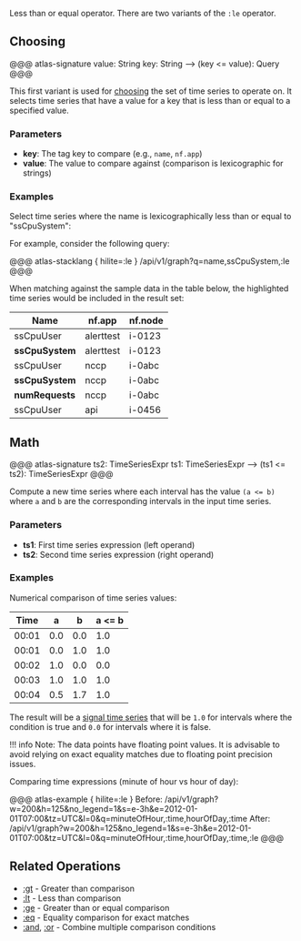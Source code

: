 
Less than or equal operator. There are two variants of the `:le` operator.

## Choosing

@@@ atlas-signature
value: String
key: String
-->
(key <= value): Query
@@@

This first variant is used for [choosing](../tutorial.md#choosing) the set of time series to
operate on. It selects time series that have a value for a key that is less than or equal
to a specified value.

### Parameters

* **key**: The tag key to compare (e.g., `name`, `nf.app`)
* **value**: The value to compare against (comparison is lexicographic for strings)

### Examples

Select time series where the name is lexicographically less than or equal to "ssCpuSystem":

For example, consider the following query:

@@@ atlas-stacklang { hilite=:le }
/api/v1/graph?q=name,ssCpuSystem,:le
@@@

When matching against the sample data in the table below, the highlighted time series would be
included in the result set:

<table>
  <thead>
  <th>Name</th><th>nf.app</th><th>nf.node</th>
  </thead>
  <tbody>
  <tr>
    <td>ssCpuUser</td>
    <td>alerttest</td>
    <td>i-0123</td>
  </tr><tr class="atlas-hilite">
    <td><strong>ssCpuSystem</strong></td>
    <td>alerttest</td>
    <td>i-0123</td>
  </tr><tr>
    <td>ssCpuUser</td>
    <td>nccp</td>
    <td>i-0abc</td>
  </tr><tr class="atlas-hilite">
    <td><strong>ssCpuSystem</strong></td>
    <td>nccp</td>
    <td>i-0abc</td>
  </tr><tr class="atlas-hilite">
    <td><strong>numRequests</strong></td>
    <td>nccp</td>
    <td>i-0abc</td>
  </tr><tr>
    <td>ssCpuUser</td>
    <td>api</td>
    <td>i-0456</td>
  </tr>
  </tbody>
</table>

## Math

@@@ atlas-signature
ts2: TimeSeriesExpr
ts1: TimeSeriesExpr
-->
(ts1 <= ts2): TimeSeriesExpr
@@@

Compute a new time series where each interval has the value `(a <= b)` where `a`
and `b` are the corresponding intervals in the input time series.

### Parameters

* **ts1**: First time series expression (left operand)
* **ts2**: Second time series expression (right operand)

### Examples

Numerical comparison of time series values:

| **Time** | **a** | **b** | **a <= b** |
|----------|-------|-------|-------------|
|  00:01   | 0.0   |  0.0  |  1.0        |
|  00:01   | 0.0   |  1.0  |  1.0        |
|  00:02   | 1.0   |  0.0  |  0.0        |
|  00:03   | 1.0   |  1.0  |  1.0        |
|  00:04   | 0.5   |  1.7  |  1.0        |

The result will be a [signal time series](../alerting-expressions.md#signal-line) that will
be `1.0` for intervals where the condition is true and `0.0` for intervals where it is false.

!!! info
    Note: The data points have floating point values. It is advisable to avoid relying on
    exact equality matches due to floating point precision issues.

Comparing time expressions (minute of hour vs hour of day):

@@@ atlas-example { hilite=:le }
Before: /api/v1/graph?w=200&h=125&no_legend=1&s=e-3h&e=2012-01-01T07:00&tz=UTC&l=0&q=minuteOfHour,:time,hourOfDay,:time
After: /api/v1/graph?w=200&h=125&no_legend=1&s=e-3h&e=2012-01-01T07:00&tz=UTC&l=0&q=minuteOfHour,:time,hourOfDay,:time,:le
@@@

## Related Operations

* [:gt](gt.md) - Greater than comparison
* [:lt](lt.md) - Less than comparison
* [:ge](ge.md) - Greater than or equal comparison
* [:eq](eq.md) - Equality comparison for exact matches
* [:and](and.md), [:or](or.md) - Combine multiple comparison conditions

